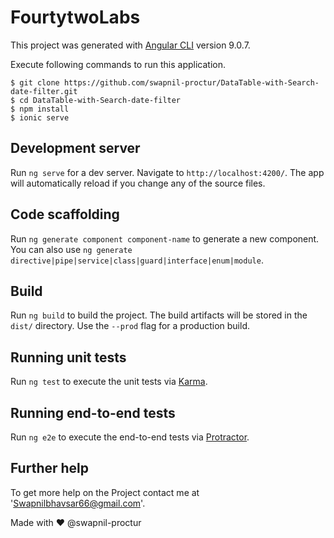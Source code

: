 # FourtytwoLabs

This project was generated with [Angular CLI](https://github.com/angular/angular-cli) version 9.0.7.

Execute following commands to run this application.

```
$ git clone https://github.com/swapnil-proctur/DataTable-with-Search-date-filter.git
$ cd DataTable-with-Search-date-filter
$ npm install
$ ionic serve

```

## Development server

Run `ng serve` for a dev server. Navigate to `http://localhost:4200/`. The app will automatically reload if you change any of the source files.

## Code scaffolding

Run `ng generate component component-name` to generate a new component. You can also use `ng generate directive|pipe|service|class|guard|interface|enum|module`.

## Build

Run `ng build` to build the project. The build artifacts will be stored in the `dist/` directory. Use the `--prod` flag for a production build.

## Running unit tests

Run `ng test` to execute the unit tests via [Karma](https://karma-runner.github.io).

## Running end-to-end tests

Run `ng e2e` to execute the end-to-end tests via [Protractor](http://www.protractortest.org/).


## Further help
To get more help on the Project contact me at 'Swapnilbhavsar66@gmail.com'.

Made with ♥ @swapnil-proctur
